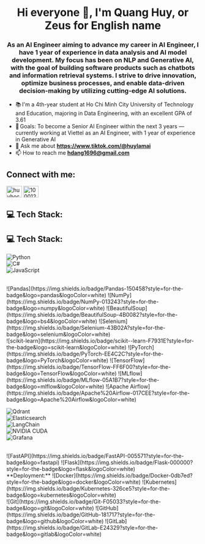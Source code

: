 <h1 align="center">Hi everyone 🫷, I'm Quang Huy, or Zeus for English name</h1>  
<h3 align="center">  As an AI Engineer aiming to advance my career in AI Engineer, I have 1 year of experience in data analysis and AI 
model development. My focus has been on NLP and Generative AI, with the goal of building software products such as 
chatbots and information retrieval systems. I strive to drive innovation, optimize business processes, and enable data-driven 
decision-making by utilizing cutting-edge AI solutions. </h3>

- 📚 I'm a 4th-year student at Ho Chi Minh City University of Technology and Education, majoring in Data Engineering, with an excellent GPA of 3.61
- 🎯 Goals: To become a Senior AI Engineer within the next 3 years — currently working at Viettel as an AI Engineer, with 1 year of experience in Generative AI
- 💬 Ask me about **https://www.tiktok.com/@huylamai**  
- 📫 How to reach me **hdang1696@gmail.com**

<h2 align="left">Connect with me:</h2>  
<p align="left">  
<a href="https://linkedin.com/in/huyhocdata" target="blank"><img align="center" src="https://raw.githubusercontent.com/rahuldkjain/github-profile-readme-generator/master/src/images/icons/Social/linked-in-alt.svg" alt="huyhocdata" height="30" width="40" /></a>  
<a href="https://fb.com/100012067900880" target="blank"><img align="center" src="https://raw.githubusercontent.com/rahuldkjain/github-profile-readme-generator/master/src/images/icons/Social/facebook.svg" alt="100012067900880" height="30" width="40" /></a>  
</p>  

<h2 align="left">💻 Tech Stack:</h2>  

<h2 align="left">💻 Tech Stack:</h2>  

![Python](https://img.shields.io/badge/Python-3776AB?style=for-the-badge&logo=python&logoColor=ffdd54)  
![C#](https://img.shields.io/badge/C%23-239120?style=for-the-badge&logo=csharp&logoColor=white)  
![JavaScript](https://img.shields.io/badge/JavaScript-F7DF1E?style=for-the-badge&logo=javascript&logoColor=black)  

<br>
![Pandas](https://img.shields.io/badge/Pandas-150458?style=for-the-badge&logo=pandas&logoColor=white)  
![NumPy](https://img.shields.io/badge/NumPy-013243?style=for-the-badge&logo=numpy&logoColor=white)  
![BeautifulSoup](https://img.shields.io/badge/BeautifulSoup-4B0082?style=for-the-badge&logo=bs4&logoColor=white)  
![Selenium](https://img.shields.io/badge/Selenium-43B02A?style=for-the-badge&logo=selenium&logoColor=white)  

<br>
![scikit-learn](https://img.shields.io/badge/scikit--learn-F7931E?style=for-the-badge&logo=scikit-learn&logoColor=white)  
![PyTorch](https://img.shields.io/badge/PyTorch-EE4C2C?style=for-the-badge&logo=PyTorch&logoColor=white)  
![TensorFlow](https://img.shields.io/badge/TensorFlow-FF6F00?style=for-the-badge&logo=TensorFlow&logoColor=white)  
![MLflow](https://img.shields.io/badge/MLflow-05A1B7?style=for-the-badge&logo=mlflow&logoColor=white)  
![Apache Airflow](https://img.shields.io/badge/Apache%20Airflow-017CEE?style=for-the-badge&logo=Apache%20Airflow&logoColor=white)  
<br>

![Qdrant](https://img.shields.io/badge/Qdrant-7645D9?style=for-the-badge&logo=qdrant&logoColor=white)  
![Elasticsearch](https://img.shields.io/badge/Elasticsearch-005571?style=for-the-badge&logo=elasticsearch&logoColor=white)  
![LangChain](https://img.shields.io/badge/LangChain-000000?style=for-the-badge&logo=langchain&logoColor=white)  
![NVIDIA CUDA](https://img.shields.io/badge/CUDA-000000?style=for-the-badge&logo=nVIDIA&logoColor=green)  
![Grafana](https://img.shields.io/badge/Grafana-F46800?style=for-the-badge&logo=grafana&logoColor=white)  

<br>
![FastAPI](https://img.shields.io/badge/FastAPI-005571?style=for-the-badge&logo=fastapi)  
![Flask](https://img.shields.io/badge/Flask-000000?style=for-the-badge&logo=flask&logoColor=white)  
<br>
**Deployment:**  
![Docker](https://img.shields.io/badge/Docker-0db7ed?style=for-the-badge&logo=docker&logoColor=white)  
![Kubernetes](https://img.shields.io/badge/Kubernetes-326ce5?style=for-the-badge&logo=kubernetes&logoColor=white)  
<br>
![Git](https://img.shields.io/badge/Git-F05033?style=for-the-badge&logo=git&logoColor=white)  
![GitHub](https://img.shields.io/badge/GitHub-181717?style=for-the-badge&logo=github&logoColor=white)  
![GitLab](https://img.shields.io/badge/GitLab-E24329?style=for-the-badge&logo=gitlab&logoColor=white)



